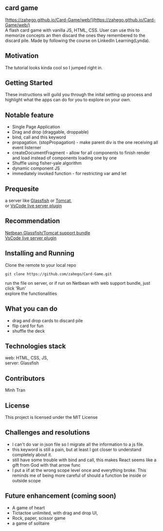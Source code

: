 
## card game
[https://zahego.github.io/Card-Game/web/](https://zahego.github.io/Card-Game/web/)  
A flash card game with vanilla JS, HTML, CSS. User can use this to memorize concepts an then discard the ones they remembered to the discard pile. Made by following the course on LinkedIn Learning(Lynda).

## Motivation
The tutorial looks kinda cool so I jumped right in.

## Getting Started
These instructions will guild you through the inital setting up process and 
highlight what the apps can do for you to explore on your own.  


## Notable feature
- Single Page Application 
- Drag and drop (draggable, droppable)
- bind, call and this keyword
- propagation. (stopPropagation) - make parent div is the one receiving all event listerner
- createDocumentFragment - allow for all components to finish render and load instead of components loading one by one  
- Shuffle using fisher-yale algorithm
- dynamic component JS
- immediately invoked function - for restricting var amd let


## Prequesite
a server like [Glassfish](https://javaee.github.io/glassfish/) or [Tomcat](http://tomcat.apache.org/),   
or [VsCode live server plugin](https://marketplace.visualstudio.com/items?itemName=ritwickdey.LiveServer)  


## Recommendation
[Netbean Glassfish/Tomcat support bundle](https://netbeans.org/downloads/8.2/rc/)  
[VsCode live server plugin](https://marketplace.visualstudio.com/items?itemName=ritwickdey.LiveServer)


## Installing and Running
Clone the remote to your local repo
```
git clone https://github.com/zahego/Card-Game.git
```
run the file on server, or if run on Netbean with web support bundle, just click 'Run'  
explore the functionalities  


## What you can do
- drag and drop cards to discard pile
- flip card for fun
- shuffle the deck

## Technologies stack
web: HTML, CSS, JS,  
server: Glassfish  


## Contributors
Minh Tran 


## License
This project is licensed under the MIT License

## Challenges and resolutions
- I can't do var in json file so I migrate all the information to a js file.
- this keyword is still a pain, but at least I got closer to understand completely about it.
- still have some trouble with bind and call, this makes React seems like a gift from God with that arrow func
- I put a iif at the wrong scope level once and everything broke. This reminds me of being more careful of should a function be inside or outside scope

## Future enhancement (coming soon)
- A game of heart
- Tictactoe unlimited, with drag and drop UI,
- Rock, paper, scissor game
- a game of solitaire
